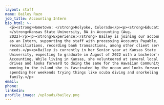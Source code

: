 ```yaml
---
layout: staff
name: Bailey Razo
job_title: Accounting Intern
bio_html: >-
  <p><strong>Hometown: </strong>Holyoke, Colorado</p><p><strong>Education:
  </strong>Kansas State University, BA in Accounting (Aug.
  2022)</p><p><strong>Experience:</strong> Bailey is joining our accounting team
  as an Intern, supporting the staff with processing Accounts Payable, monthly
  reconciliations, recording bank transactions, among other client servicing
  needs.</p><p>Bailey is currently in her Senior year at Kansas State
  University, expecting to graduate in August of 2022 with a bachelor's in
  Accounting. While living in Kansas, she volunteered at several local food
  drives and looks forward to doing the same for the Hawaiian Community! Since
  moving to the island she is fascinated by the ocean and looks forward to
  spending her weekends trying things like scuba diving and snorkeling with her
  family.</p>
email:
phone:
linkedin:
profile_image: /uploads/bailey.png
---
```


